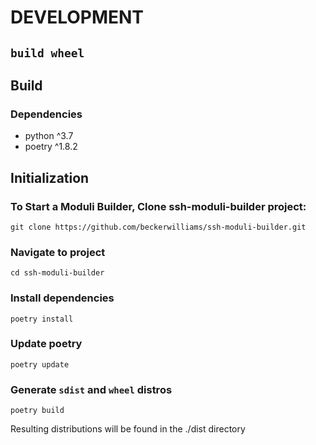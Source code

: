 # DEVELOPMENT

## `build wheel`

## Build

### Dependencies

- python ^3.7
- poetry ^1.8.2

## Initialization

### To Start a Moduli Builder, Clone ssh-moduli-builder project:

`git clone https://github.com/beckerwilliams/ssh-moduli-builder.git`

### Navigate to project

`cd ssh-moduli-builder`

### Install dependencies

`poetry install`

### Update poetry

`poetry update`

### Generate `sdist` and `wheel` distros

`poetry build`

Resulting distributions will be found in the ./dist directory



